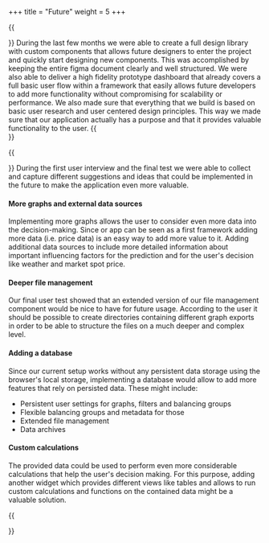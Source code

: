+++
title = "Future"
weight = 5
+++

{{<section title="Where we're at?">}}
During the last few months we were able to create a full design library with custom components that allows future designers to enter the project and quickly start designing new components.
This was accomplished by keeping the entire figma document clearly and well structured. We were also able to deliver a high fidelity prototype dashboard that already covers a full basic user flow within a framework that easily allows future developers to add more functionality without compromising for scalability or performance.
We also made sure that everything that we build is based on basic user research and user centered design principles. This way we made sure that our application actually has a purpose and that it provides valuable functionality to the user.
{{</section>}}

{{<section title="What's next?">}}
During the first user interview and the final test we were able to collect and capture different suggestions and ideas that could be implemented in the future to make the application even more valuable.

#### More graphs and external data sources
Implementing more graphs allows the user to consider even more data into the decision-making. Since or app can be seen as a first framework adding more data (i.e. price data) is an easy way to add more value to it.
Adding additional data sources to include more detailed information about important influencing factors for the prediction and for the user's decision like weather and market spot price.

#### Deeper file management
Our final user test showed that an extended version of our file management component would be nice to have for future usage. According to the user it should be possible to create directories containing different graph exports in order to be able to structure the files on a much deeper and complex level.

#### Adding a database
Since our current setup works without any persistent data storage using the browser's local storage, implementing a database would allow to add more features that rely on persisted data. These might include:
- Persistent user settings for graphs, filters and balancing groups
- Flexible balancing groups and metadata for those
- Extended file management
- Data archives

#### Custom calculations
The provided data could be used to perform even more considerable calculations that help the user's decision making. For this purpose, adding another widget which provides different views like tables and allows to run custom calculations and functions on the contained data might be a valuable solution.

{{</section>}}